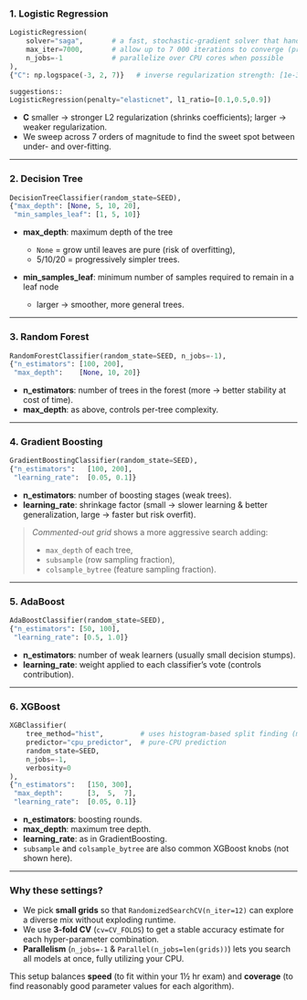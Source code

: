 ### 1. Logistic Regression

```python
LogisticRegression(
    solver="saga",       # a fast, stochastic-gradient solver that handles large, sparse data & L1/L2 penalties
    max_iter=7000,       # allow up to 7 000 iterations to converge (prevents ConvergenceWarning)
    n_jobs=-1            # parallelize over CPU cores when possible
),
{"C": np.logspace(-3, 2, 7)}   # inverse regularization strength: [1e-3,1e-2,1e-1,1,10,100,1 000]

suggestions::
LogisticRegression(penalty="elasticnet", l1_ratio=[0.1,0.5,0.9])

```

* **C** smaller → stronger L2 regularization (shrinks coefficients); larger → weaker regularization.
* We sweep across 7 orders of magnitude to find the sweet spot between under- and over-fitting.

---

### 2. Decision Tree

```python
DecisionTreeClassifier(random_state=SEED),
{"max_depth": [None, 5, 10, 20],
 "min_samples_leaf": [1, 5, 10]}
```

* **max\_depth**: maximum depth of the tree

  * `None` = grow until leaves are pure (risk of overfitting),
  * 5/10/20 = progressively simpler trees.
* **min\_samples\_leaf**: minimum number of samples required to remain in a leaf node

  * larger → smoother, more general trees.

---

### 3. Random Forest

```python
RandomForestClassifier(random_state=SEED, n_jobs=-1),
{"n_estimators": [100, 200],
 "max_depth":    [None, 10, 20]}
```

* **n\_estimators**: number of trees in the forest (more → better stability at cost of time).
* **max\_depth**: as above, controls per-tree complexity.

---

### 4. Gradient Boosting

```python
GradientBoostingClassifier(random_state=SEED),
{"n_estimators":   [100, 200],
 "learning_rate":  [0.05, 0.1]}
```

* **n\_estimators**: number of boosting stages (weak trees).
* **learning\_rate**: shrinkage factor (small → slower learning & better generalization, large → faster but risk overfit).

> *Commented-out grid* shows a more aggressive search adding:
>
> * `max_depth` of each tree,
> * `subsample` (row sampling fraction),
> * `colsample_bytree` (feature sampling fraction).

---

### 5. AdaBoost

```python
AdaBoostClassifier(random_state=SEED),
{"n_estimators": [50, 100],
 "learning_rate": [0.5, 1.0]}
```

* **n\_estimators**: number of weak learners (usually small decision stumps).
* **learning\_rate**: weight applied to each classifier’s vote (controls contribution).

---

### 6. XGBoost

```python
XGBClassifier(
    tree_method="hist",         # uses histogram-based split finding (much faster)
    predictor="cpu_predictor",  # pure-CPU prediction
    random_state=SEED,
    n_jobs=-1,
    verbosity=0
),
{"n_estimators":   [150, 300],
 "max_depth":      [3,  5,  7],
 "learning_rate":  [0.05, 0.1]}
```

* **n\_estimators**: boosting rounds.
* **max\_depth**: maximum tree depth.
* **learning\_rate**: as in GradientBoosting.
* `subsample` and `colsample_bytree` are also common XGBoost knobs (not shown here).

---

### Why these settings?

* We pick **small grids** so that `RandomizedSearchCV(n_iter=12)` can explore a diverse mix without exploding runtime.
* We use **3-fold CV** (`cv=CV_FOLDS`) to get a stable accuracy estimate for each hyper-parameter combination.
* **Parallelism** (`n_jobs=-1` & `Parallel(n_jobs=len(grids))`) lets you search all models at once, fully utilizing your CPU.

This setup balances **speed** (to fit within your 1½ hr exam) and **coverage** (to find reasonably good parameter values for each algorithm).
